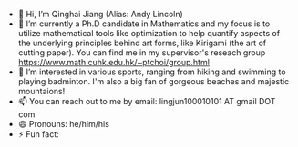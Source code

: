 - 👋 Hi, I’m Qinghai Jiang (Alias: Andy Lincoln)
- 🌱 I’m currently a Ph.D candidate in Mathematics and my focus is to utilize mathematical tools like optimization to help quantify aspects of the underlying principles behind art forms, like Kirigami (the art of cutting paper). You can find me in my supervisor's reseach group https://www.math.cuhk.edu.hk/~ptchoi/group.html
- 👀 I’m interested in various sports, ranging from hiking and swimming to playing badminton. I'm also a big fan of gorgeous beaches and majestic mountaions!
- 📫 You can reach out to me by email: lingjun100010101 AT gmail DOT com
- 😄 Pronouns: he/him/his
- ⚡ Fun fact: 

<!---
Andy-Lincoln/Andy-Lincoln is a ✨ special ✨ repository because its `README.md` (this file) appears on your GitHub profile.
You can click the Preview link to take a look at your changes.
--->
